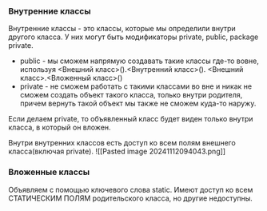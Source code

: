 ### Внутренние классы
Внутренние классы - это классы, которые мы определили внутри другого класса. У них могут быть модификаторы private, public, package private.
- public - мы сможем напрямую создавать такие классы где-то вовне, используя <Внешний класс>().<Внутренний класс>().
  <Внешний класс>.<Вложенный класс>()
- private - не сможем работать с такими классами во вне и никак не сможем создать объект такого класса, только внутри родителя, причем вернуть такой объект мы также не сможем куда-то наружу. 

Если делаем private, то объявленный класс будет виден только внутри класса, в который он вложен.

Внутри внутренних классов есть доступ ко всем полям внешнего класса(включая private).
![[Pasted image 20241112094043.png]]
### Вложенные классы
Объявляем с помощью ключевого слова static. Имеют доступ ко всем СТАТИЧЕСКИМ ПОЛЯМ родительского класса, но другие недоступны. 

